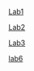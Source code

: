[Lab1](https://github.com/DILIPKUMARJAULA/AIML-LABS/blob/main/Lab01-AIML.ipynb)

[Lab2](https://github.com/DILIPKUMARJAULA/AIML-LABS/blob/main/Lab02-AIML.ipynb)

[Lab3](https://github.com/DILIPKUMARJAULA/AIML-LABS/blob/main/Lab03-AIML.ipynb)

[lab6](https://github.com/DILIPKUMARJAULA/AIML-LABS/blob/main/Lab04-AIML.ipynb)
